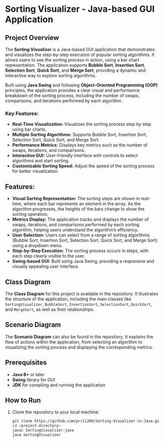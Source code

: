 # Sorting Visualizer - Java-based GUI Application


## Project Overview
The **Sorting Visualizer** is a Java-based GUI application that demonstrates and visualizes the step-by-step execution of popular sorting algorithms. It allows users to see the sorting process in action, using a bar chart representation. The application supports **Bubble Sort**, **Insertion Sort**, **Selection Sort**, **Quick Sort**, and **Merge Sort**, providing a dynamic and interactive way to explore sorting algorithms.

Built using **Java Swing** and following **Object-Oriented Programming (OOP)** principles, the application provides a clear visual and performance breakdown of the sorting process, including the number of swaps, comparisons, and iterations performed by each algorithm.

### Key Features:
- **Real-Time Visualization:** Visualizes the sorting process step by step using bar charts.
- **Multiple Sorting Algorithms:** Supports Bubble Sort, Insertion Sort, Selection Sort, Quick Sort, and Merge Sort.
- **Performance Metrics:** Displays key metrics such as the number of swaps, iterations, and comparisons.
- **Interactive GUI:** User-friendly interface with controls to select algorithms and start sorting.
- **Customizable Sorting Speed:** Adjust the speed of the sorting process for better visualization.

## Features:
- **Visual Sorting Representation:** The sorting steps are shown in real-time, where each bar represents an element in the array. As the algorithm progresses, the heights of the bars change to show the sorting operation.
- **Metrics Display:** The application tracks and displays the number of swaps, iterations, and comparisons performed by each sorting algorithm, helping users understand the algorithm’s efficiency.
- **User Selection:** Users can select from a range of sorting algorithms (Bubble Sort, Insertion Sort, Selection Sort, Quick Sort, and Merge Sort) using a dropdown menu.
- **Step-by-Step Execution:** The sorting process occurs in steps, with each step clearly visible to the user.
- **Swing-based GUI:** Built using Java Swing, providing a responsive and visually appealing user interface.

## Class Diagram
The **Class Diagram** for this project is available in the repository. It illustrates the structure of the application, including the main classes like `SortingVisualizer`, `BubbleSort`, `InsertionSort`, `SelectionSort`, `QuickSort`, and `MergeSort`, as well as their relationships.

## Scenario Diagram
The **Scenario Diagram** can also be found in the repository. It explains the flow of actions within the application, from selecting an algorithm to visualizing the sorting process and displaying the corresponding metrics.

## Prerequisites
- **Java 8+** or later
- **Swing** library for GUI
- **JDK** for compiling and running the application

## How to Run
1. Clone the repository to your local machine:
   ```bash
   git clone https://github.com/priti200/Sorting-Visualizer-in-Java.git
   cd <project-directory>
   javac SortingVisualizer.java
   java SortingVisualizer
 
   
